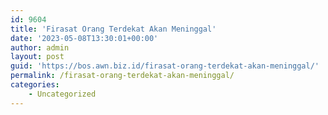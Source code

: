 ```yaml
---
id: 9604
title: 'Firasat Orang Terdekat Akan Meninggal'
date: '2023-05-08T13:30:01+00:00'
author: admin
layout: post
guid: 'https://bos.awn.biz.id/firasat-orang-terdekat-akan-meninggal/'
permalink: /firasat-orang-terdekat-akan-meninggal/
categories:
    - Uncategorized
---
```


